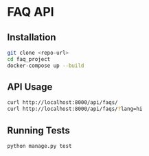 # FAQ API

## Installation
```bash
git clone <repo-url>
cd faq_project
docker-compose up --build
```

## API Usage
```bash
curl http://localhost:8000/api/faqs/
curl http://localhost:8000/api/faqs/?lang=hi
```

## Running Tests
```bash
python manage.py test
```
